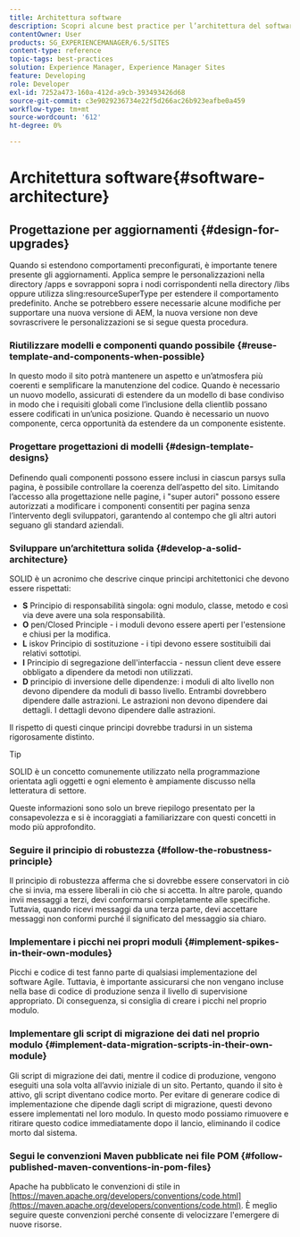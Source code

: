 ```yaml
---
title: Architettura software
description: Scopri alcune best practice per l’architettura del software per Adobe Experience Manager.
contentOwner: User
products: SG_EXPERIENCEMANAGER/6.5/SITES
content-type: reference
topic-tags: best-practices
solution: Experience Manager, Experience Manager Sites
feature: Developing
role: Developer
exl-id: 7252a473-160a-412d-a9cb-393493426d68
source-git-commit: c3e9029236734e22f5d266ac26b923eafbe0a459
workflow-type: tm+mt
source-wordcount: '612'
ht-degree: 0%

---
```


# Architettura software{#software-architecture}

## Progettazione per aggiornamenti {#design-for-upgrades}

Quando si estendono comportamenti preconfigurati, è importante tenere presente gli aggiornamenti. Applica sempre le personalizzazioni nella directory /apps e sovrapponi sopra i nodi corrispondenti nella directory /libs oppure utilizza sling:resourceSuperType per estendere il comportamento predefinito. Anche se potrebbero essere necessarie alcune modifiche per supportare una nuova versione di AEM, la nuova versione non deve sovrascrivere le personalizzazioni se si segue questa procedura.

### Riutilizzare modelli e componenti quando possibile {#reuse-template-and-components-when-possible}

In questo modo il sito potrà mantenere un aspetto e un’atmosfera più coerenti e semplificare la manutenzione del codice. Quando è necessario un nuovo modello, assicurati di estendere da un modello di base condiviso in modo che i requisiti globali come l’inclusione della clientlib possano essere codificati in un’unica posizione. Quando è necessario un nuovo componente, cerca opportunità da estendere da un componente esistente.

### Progettare progettazioni di modelli {#design-template-designs}

Definendo quali componenti possono essere inclusi in ciascun parsys sulla pagina, è possibile controllare la coerenza dell’aspetto del sito. Limitando l’accesso alla progettazione nelle pagine, i &quot;super autori&quot; possono essere autorizzati a modificare i componenti consentiti per pagina senza l’intervento degli sviluppatori, garantendo al contempo che gli altri autori seguano gli standard aziendali.

### Sviluppare un’architettura solida {#develop-a-solid-architecture}

SOLID è un acronimo che descrive cinque principi architettonici che devono essere rispettati:

* **S** Principio di responsabilità singola: ogni modulo, classe, metodo e così via deve avere una sola responsabilità.
* **O** pen/Closed Principle - i moduli devono essere aperti per l&#39;estensione e chiusi per la modifica.
* **L** iskov Principio di sostituzione - i tipi devono essere sostituibili dai relativi sottotipi.
* **I** Principio di segregazione dell&#39;interfaccia - nessun client deve essere obbligato a dipendere da metodi non utilizzati.
* **D** principio di inversione delle dipendenze: i moduli di alto livello non devono dipendere da moduli di basso livello. Entrambi dovrebbero dipendere dalle astrazioni. Le astrazioni non devono dipendere dai dettagli. I dettagli devono dipendere dalle astrazioni.

Il rispetto di questi cinque principi dovrebbe tradursi in un sistema rigorosamente distinto.

>[!TIP]
>
>SOLID è un concetto comunemente utilizzato nella programmazione orientata agli oggetti e ogni elemento è ampiamente discusso nella letteratura di settore.
>
>Queste informazioni sono solo un breve riepilogo presentato per la consapevolezza e si è incoraggiati a familiarizzare con questi concetti in modo più approfondito.

### Seguire il principio di robustezza {#follow-the-robustness-principle}

Il principio di robustezza afferma che si dovrebbe essere conservatori in ciò che si invia, ma essere liberali in ciò che si accetta. In altre parole, quando invii messaggi a terzi, devi conformarsi completamente alle specifiche. Tuttavia, quando ricevi messaggi da una terza parte, devi accettare messaggi non conformi purché il significato del messaggio sia chiaro.

### Implementare i picchi nei propri moduli {#implement-spikes-in-their-own-modules}

Picchi e codice di test fanno parte di qualsiasi implementazione del software Agile. Tuttavia, è importante assicurarsi che non vengano incluse nella base di codice di produzione senza il livello di supervisione appropriato. Di conseguenza, si consiglia di creare i picchi nel proprio modulo.

### Implementare gli script di migrazione dei dati nel proprio modulo {#implement-data-migration-scripts-in-their-own-module}

Gli script di migrazione dei dati, mentre il codice di produzione, vengono eseguiti una sola volta all’avvio iniziale di un sito. Pertanto, quando il sito è attivo, gli script diventano codice morto. Per evitare di generare codice di implementazione che dipende dagli script di migrazione, questi devono essere implementati nel loro modulo. In questo modo possiamo rimuovere e ritirare questo codice immediatamente dopo il lancio, eliminando il codice morto dal sistema.

### Segui le convenzioni Maven pubblicate nei file POM {#follow-published-maven-conventions-in-pom-files}

Apache ha pubblicato le convenzioni di stile in [https://maven.apache.org/developers/conventions/code.html](https://maven.apache.org/developers/conventions/code.html). È meglio seguire queste convenzioni perché consente di velocizzare l&#39;emergere di nuove risorse.
